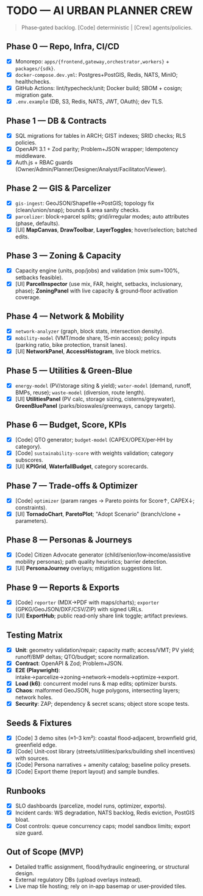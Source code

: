 # TODO — AI URBAN PLANNER CREW
> Phase‑gated backlog. [Code] deterministic | [Crew] agents/policies.

## Phase 0 — Repo, Infra, CI/CD
- [x] Monorepo: `apps/{frontend,gateway,orchestrator,workers}` + `packages/{sdk}`.
- [x] `docker-compose.dev.yml`: Postgres+PostGIS, Redis, NATS, MinIO; healthchecks.
- [x] GitHub Actions: lint/typecheck/unit; Docker build; SBOM + cosign; migration gate.
- [x] `.env.example` (DB, S3, Redis, NATS, JWT, OAuth); dev TLS.

## Phase 1 — DB & Contracts
- [x] SQL migrations for tables in ARCH; GIST indexes; SRID checks; RLS policies.
- [x] OpenAPI 3.1 + Zod parity; Problem+JSON wrapper; Idempotency middleware.
- [x] Auth.js + RBAC guards (Owner/Admin/Planner/Designer/Analyst/Facilitator/Viewer).

## Phase 2 — GIS & Parcelizer
- [x] `gis-ingest`: GeoJSON/Shapefile→PostGIS; topology fix (clean/union/snap); bounds & area sanity checks.
- [x] `parcelizer`: block→parcel splits; grid/irregular modes; auto attributes (phase, defaults).
- [x] [UI] **MapCanvas**, **DrawToolbar**, **LayerToggles**; hover/selection; batched edits.

## Phase 3 — Zoning & Capacity
- [x] Capacity engine (units, pop/jobs) and validation (mix sum=100%, setbacks feasible).
- [x] [UI] **ParcelInspector** (use mix, FAR, height, setbacks, inclusionary, phase); **ZoningPanel** with live capacity & ground‑floor activation coverage.

## Phase 4 — Network & Mobility
- [x] `network-analyzer` (graph, block stats, intersection density).
- [x] `mobility-model` (VMT/mode share, 15‑min access); policy inputs (parking ratio, bike protection, transit lanes).
- [x] [UI] **NetworkPanel**, **AccessHistogram**, live block metrics.

## Phase 5 — Utilities & Green‑Blue
- [x] `energy-model` (PV/storage siting & yield); `water-model` (demand, runoff, BMPs, reuse); `waste-model` (diversion, route length).
- [x] [UI] **UtilitiesPanel** (PV calc, storage sizing, cisterns/greywater), **GreenBluePanel** (parks/bioswales/greenways, canopy targets).

## Phase 6 — Budget, Score, KPIs
- [x] [Code] QTO generator; `budget-model` (CAPEX/OPEX/per‑HH by category).
- [x] [Code] `sustainability-score` with weights validation; category subscores.
- [x] [UI] **KPIGrid**, **WaterfallBudget**, category scorecards.

## Phase 7 — Trade‑offs & Optimizer
- [x] [Code] `optimizer` (param ranges → Pareto points for Score↑, CAPEX↓; constraints).
- [x] [UI] **TornadoChart**, **ParetoPlot**; "Adopt Scenario" (branch/clone + parameters).

## Phase 8 — Personas & Journeys
- [x] [Code] Citizen Advocate generator (child/senior/low‑income/assistive mobility personas); path quality heuristics; barrier detection.
- [x] [UI] **PersonaJourney** overlays; mitigation suggestions list.

## Phase 9 — Reports & Exports
- [x] [Code] `reporter` (MDX→PDF with maps/charts); `exporter` (GPKG/GeoJSON/DXF/CSV/ZIP) with signed URLs.
- [x] [UI] **ExportHub**; public read‑only share link toggle; artifact previews.

## Testing Matrix
- [x] **Unit**: geometry validation/repair; capacity math; access/VMT; PV yield; runoff/BMP deltas; QTO/budget; score normalization.
- [x] **Contract**: OpenAPI & Zod; Problem+JSON.
- [x] **E2E (Playwright)**: intake→parcelize→zoning→network→models→optimize→export.
- [x] **Load (k6)**: concurrent model runs & map edits; optimizer bursts.
- [x] **Chaos**: malformed GeoJSON, huge polygons, intersecting layers; network holes.
- [x] **Security**: ZAP; dependency & secret scans; object store scope tests.

## Seeds & Fixtures
- [x] [Code] 3 demo sites (≈1–3 km²): coastal flood‑adjacent, brownfield grid, greenfield edge.
- [x] [Code] Unit‑cost library (streets/utilities/parks/building shell incentives) with sources.
- [x] [Code] Persona narratives + amenity catalog; baseline policy presets.
- [x] [Code] Export theme (report layout) and sample bundles.

## Runbooks
- [x] SLO dashboards (parcelize, model runs, optimizer, exports).
- [x] Incident cards: WS degradation, NATS backlog, Redis eviction, PostGIS bloat.
- [x] Cost controls: queue concurrency caps; model sandbox limits; export size guard.

## Out of Scope (MVP)
- Detailed traffic assignment, flood/hydraulic engineering, or structural design.
- External regulatory DBs (upload overlays instead).
- Live map tile hosting; rely on in‑app basemap or user‑provided tiles.
